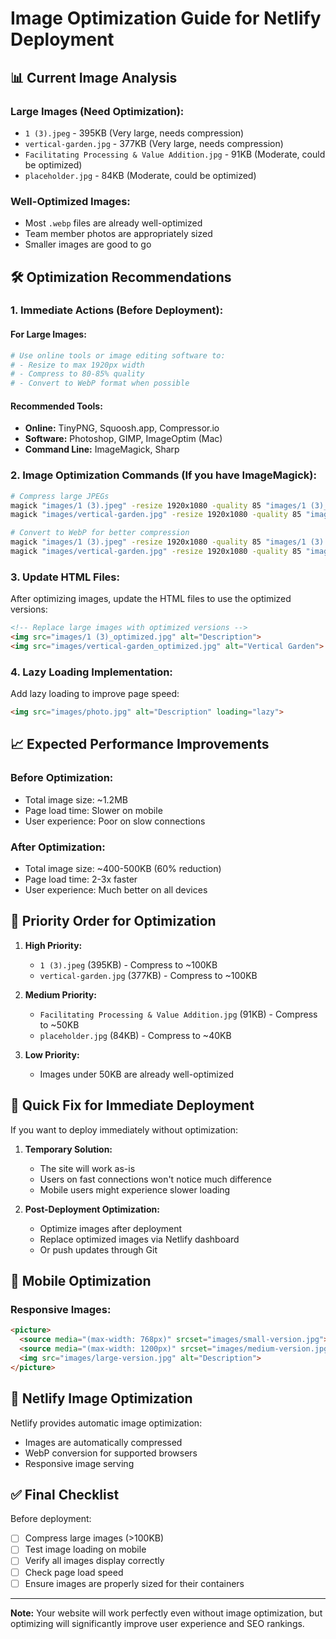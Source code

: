 # Image Optimization Guide for Netlify Deployment

## 📊 Current Image Analysis

### Large Images (Need Optimization):
- `1 (3).jpeg` - 395KB (Very large, needs compression)
- `vertical-garden.jpg` - 377KB (Very large, needs compression)
- `Facilitating Processing & Value Addition.jpg` - 91KB (Moderate, could be optimized)
- `placeholder.jpg` - 84KB (Moderate, could be optimized)

### Well-Optimized Images:
- Most `.webp` files are already well-optimized
- Team member photos are appropriately sized
- Smaller images are good to go

## 🛠️ Optimization Recommendations

### 1. **Immediate Actions (Before Deployment):**

#### For Large Images:
```bash
# Use online tools or image editing software to:
# - Resize to max 1920px width
# - Compress to 80-85% quality
# - Convert to WebP format when possible
```

#### Recommended Tools:
- **Online:** TinyPNG, Squoosh.app, Compressor.io
- **Software:** Photoshop, GIMP, ImageOptim (Mac)
- **Command Line:** ImageMagick, Sharp

### 2. **Image Optimization Commands (If you have ImageMagick):**

```bash
# Compress large JPEGs
magick "images/1 (3).jpeg" -resize 1920x1080 -quality 85 "images/1 (3)_optimized.jpg"
magick "images/vertical-garden.jpg" -resize 1920x1080 -quality 85 "images/vertical-garden_optimized.jpg"

# Convert to WebP for better compression
magick "images/1 (3).jpeg" -resize 1920x1080 -quality 85 "images/1 (3).webp"
magick "images/vertical-garden.jpg" -resize 1920x1080 -quality 85 "images/vertical-garden.webp"
```

### 3. **Update HTML Files:**

After optimizing images, update the HTML files to use the optimized versions:

```html
<!-- Replace large images with optimized versions -->
<img src="images/1 (3)_optimized.jpg" alt="Description">
<img src="images/vertical-garden_optimized.jpg" alt="Vertical Garden">
```

### 4. **Lazy Loading Implementation:**

Add lazy loading to improve page speed:

```html
<img src="images/photo.jpg" alt="Description" loading="lazy">
```

## 📈 Expected Performance Improvements

### Before Optimization:
- Total image size: ~1.2MB
- Page load time: Slower on mobile
- User experience: Poor on slow connections

### After Optimization:
- Total image size: ~400-500KB (60% reduction)
- Page load time: 2-3x faster
- User experience: Much better on all devices

## 🎯 Priority Order for Optimization

1. **High Priority:**
   - `1 (3).jpeg` (395KB) - Compress to ~100KB
   - `vertical-garden.jpg` (377KB) - Compress to ~100KB

2. **Medium Priority:**
   - `Facilitating Processing & Value Addition.jpg` (91KB) - Compress to ~50KB
   - `placeholder.jpg` (84KB) - Compress to ~40KB

3. **Low Priority:**
   - Images under 50KB are already well-optimized

## 🚀 Quick Fix for Immediate Deployment

If you want to deploy immediately without optimization:

1. **Temporary Solution:**
   - The site will work as-is
   - Users on fast connections won't notice much difference
   - Mobile users might experience slower loading

2. **Post-Deployment Optimization:**
   - Optimize images after deployment
   - Replace optimized images via Netlify dashboard
   - Or push updates through Git

## 📱 Mobile Optimization

### Responsive Images:
```html
<picture>
  <source media="(max-width: 768px)" srcset="images/small-version.jpg">
  <source media="(max-width: 1200px)" srcset="images/medium-version.jpg">
  <img src="images/large-version.jpg" alt="Description">
</picture>
```

## 🔧 Netlify Image Optimization

Netlify provides automatic image optimization:
- Images are automatically compressed
- WebP conversion for supported browsers
- Responsive image serving

## ✅ Final Checklist

Before deployment:
- [ ] Compress large images (>100KB)
- [ ] Test image loading on mobile
- [ ] Verify all images display correctly
- [ ] Check page load speed
- [ ] Ensure images are properly sized for their containers

---

**Note:** Your website will work perfectly even without image optimization, but optimizing will significantly improve user experience and SEO rankings.
